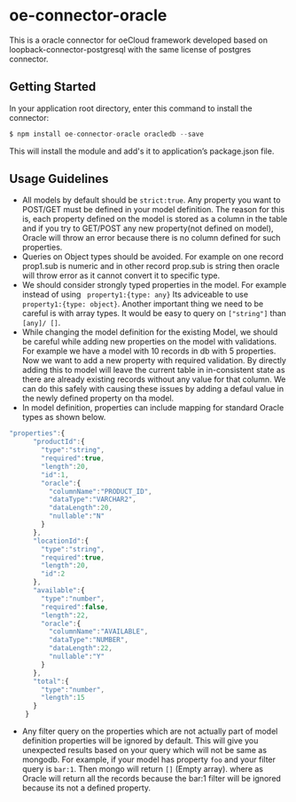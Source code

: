 # oe-connector-oracle

This is a oracle connector for oeCloud framework developed based on loopback-connector-postgresql with the same license of postgres connector.

## Getting Started
In your application root directory, enter this command to install the connector:
```javascript
$ npm install oe-connector-oracle oracledb --save
```
This will install the module and add's it to application’s package.json file.

## Usage Guidelines

* All models by default should be ```strict:true```. Any property you want to POST/GET must be defined in your model definition. The reason for this is, each property defined on the model is stored as a column in the table and if you try to GET/POST any new property(not defined on model), Oracle will throw an error  because there is no column defined for such properties.
* Queries on Object types should be avoided. For example on one record prop1.sub is numeric and in other record prop.sub is string then oracle will throw error as it cannot convert it to specific type.
* We should consider strongly typed properties in the model. For example instead of using ``` property1:{type: any}``` Its adviceable to use ``` property1:{type: object}```. Another important thing we need to be careful is with array types. It would be easy to query on ```["string"]``` than ```[any]/ []```.
* While changing the model definition for the existing Model, we should be careful while adding new properties on the model with validations. For example we have a model with 10 records in db with 5 properties. Now we want to add a new property with required validation. By directly adding this to model will leave the current table in in-consistent state as there are already existing records without any value for that column. We can do this safely with causing these issues by adding a defaul value in the newly defined property on tha model.
* In model definition, properties can  include mapping for standard Oracle types as shown below.

```js
"properties":{
      "productId":{
        "type":"string",
        "required":true,
        "length":20,
        "id":1,
        "oracle":{
          "columnName":"PRODUCT_ID",
          "dataType":"VARCHAR2",
          "dataLength":20,
          "nullable":"N"
        }
      },
      "locationId":{
        "type":"string",
        "required":true,
        "length":20,
        "id":2
      },
      "available":{
        "type":"number",
        "required":false,
        "length":22,
        "oracle":{
          "columnName":"AVAILABLE",
          "dataType":"NUMBER",
          "dataLength":22,
          "nullable":"Y"
        }
      },
      "total":{
        "type":"number",
        "length":15
      }
    }
```

* Any filter query on the properties which are not actually part of model definition properties will be ignored by default. This will give you unexpected results based on your query which will not be same as mongodb. For example, if your model has property ```foo``` and your filter query is ```bar:1```. Then mongo will return ```[]``` (Empty array). where as Oracle will return all the records because the bar:1 filter will be ignored because its not a defined property.
